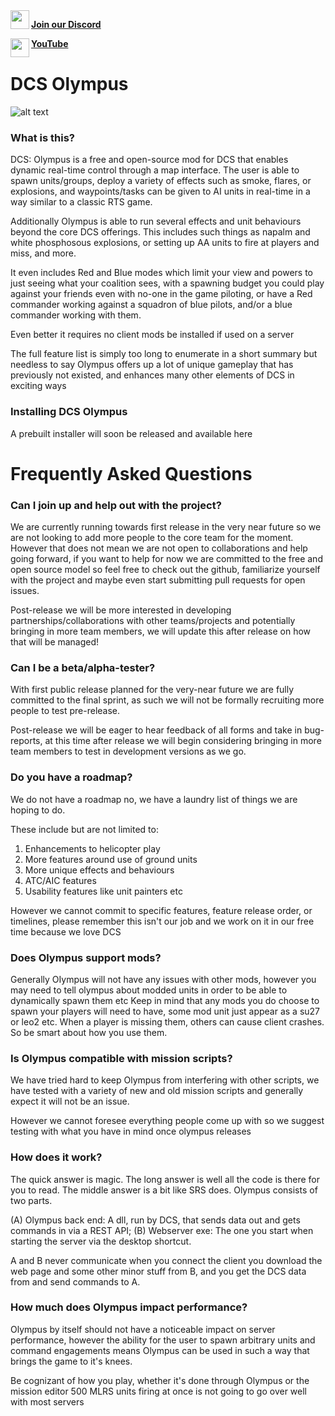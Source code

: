 <img align="left" width="30" src="https://github.com/Pax1601/DCSOlympus/assets/103559271/0ecff279-a87c-4e2d-a4c7-da98c74adf38">

[**Join our Discord**](https://discord.gg/kNAQkhUHnQ)

<img align="left" width="30" src="https://github.com/Pax1601/DCSOlympus/assets/103559271/1c0dd3fd-339c-4b03-94da-3e5215b0358a">

[**YouTube**](https://www.youtube.com/@DCSOlympus)


# DCS Olympus

![alt text](https://github.com/Pax1601/DCSOlympus/blob/main/client/sample.png?raw=true)

### What is this?
DCS: Olympus is a free and open-source mod for DCS that enables dynamic real-time control through a map interface. The user is able to spawn units/groups, deploy a variety of effects such as smoke, flares, or explosions, and waypoints/tasks can be given to AI units in real-time in a way similar to a classic RTS game. 

Additionally Olympus is able to run several effects and unit behaviours beyond the core DCS offerings. This includes such things as napalm and white phosphosous explosions, or setting up AA units to fire at players and miss, and more.

It even includes Red and Blue modes which limit your view and powers to just seeing what your coalition sees, with a spawning budget you could play against your friends even with no-one in the game piloting, or have a Red commander working against a squadron of blue pilots, and/or a blue commander working with them. 

Even better it requires no client mods be installed if used on a server

The full feature list is simply too long to enumerate in a short summary but needless to say Olympus offers up a lot of unique gameplay that has previously not existed, and enhances many other elements of DCS in exciting ways 

### Installing DCS Olympus
A prebuilt installer will soon be released and available here

# Frequently Asked Questions
### Can I join up and help out with the project? ###
We are currently running towards first release in the very near future so we are not looking to add more people to the core team for the moment. However that does not mean we are not open to collaborations and help going forward, if you want to help for now we are committed to the free and open source model so feel free to check out the github, familiarize yourself with the project and maybe even start submitting pull requests for open issues.

Post-release we will be more interested in developing partnerships/collaborations with other teams/projects and potentially bringing in more team members, we will update this after release on how that will be managed!

### Can I be a beta/alpha-tester? ###
With first public release planned for the very-near future we are fully committed to the final sprint, as such we will not be formally recruiting more people to test pre-release. 

Post-release we will be eager to hear feedback of all forms and take in bug-reports, at this time after release we will begin considering bringing in more team members to test in development versions as we go.

### Do you have a roadmap? ###
We do not have a roadmap no, we have a laundry list of things we are hoping to do. 

These include but are not limited to:
1) Enhancements to helicopter play
2) More features around use of ground units
3) More unique effects and behaviours
4) ATC/AIC features
5) Usability features like unit painters etc

However we cannot commit to specific features, feature release order, or timelines, please remember this isn't our job and we work on it in our free time because we love DCS

### Does Olympus support mods? ###
Generally OIympus will not have any issues with other mods, however you may need to tell olympus about modded units in order to be able to dynamically spawn them etc
Keep in mind that any mods you do choose to spawn your players will need to have, some mod unit just appear as a su27 or leo2 etc. When a player is missing them, others can cause client crashes. So be smart about how you use them.

### Is Olympus compatible with mission scripts? ###
We have tried hard to keep Olympus from interfering with other scripts, we have tested with a variety of new and old mission scripts and generally expect it will not be an issue.

However we cannot foresee everything people come up with so we suggest testing with what you have in mind once olympus releases

### How does it work? ###
The quick answer is magic. 
The long answer is well all the code is there for you to read. 
The middle answer is a bit like SRS does. Olympus consists of two parts. 

(A) Olympus back end: A dll, run by DCS, that sends data out and gets commands in via a REST API;
(B) Webserver exe: The one you start when starting the server via the desktop shortcut. 

A and B never communicate when you connect the client you download the web page and some other minor stuff from B, and you get the DCS data from and send commands to A.

### How much does Olympus impact performance? ###
Olympus by itself should not have a noticeable impact on server performance, however the ability for the user to spawn arbitrary units and command engagements means Olympus can be used in such a way that brings the game to it's knees.

Be cognizant of how you play, whether it's done through Olympus or the mission editor 500 MLRS units firing at once is not going to go over well with most servers
 
    
    
    

    
